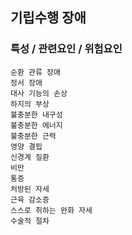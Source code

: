 ## 기립수행 장애




### 특성 / 관련요인 / 위험요인

>                

    순환 관류 장애
    정서 장애
    대사 기능의 손상
    하지의 부상
    불충분한 내구성
    불충분한 에너지
    불충분한 근력
    영양 결핍
    신경계 질환
    비만
    통증
    처방된 자세
    근육 감소증
    스스로 취하는 완화 자세
    수술적 절차
